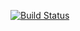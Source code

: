 [![Build Status](https://cloud.drone.io/api/badges/lapazcloud/hashiapp/status.svg?branch=master)](https://cloud.drone.io/lapazcloud/hashiapp)


